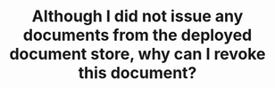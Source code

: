 ---
id: faq10
title: Although I did not issue any documents from the deployed document store, why can I revoke this document?
sidebar_label: Although I did not issue any documents from the deployed document store, why can I revoke this document?
---